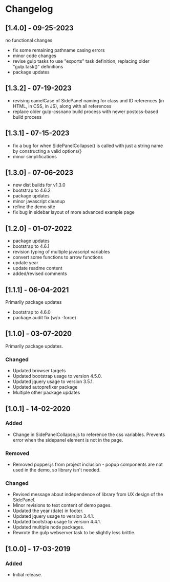 # Changelog


## [1.4.0] - 09-25-2023
no functional changes

* fix some remaining pathname casing errors
* minor code changes
* revise gulp tasks to use "exports" task definition, replacing older "gulp.task()" definitions
* package updates



## [1.3.2] - 07-19-2023
* revising camelCase of SidePanel naming for class and ID references (in HTML, in CSS, in JS),
along with all references
* replace older gulp-cssnano build process with newer postcss-based build process



## [1.3.1] - 07-15-2023
* fix a bug for when SidePanelCollapse() is called with just a string name by constructing a valid options{}
* minor simplifications



## [1.3.0] - 07-06-2023
* new dist builds for v1.3.0
* bootstrap to 4.6.2
* package updates
* minor javascript cleanup
* refine the demo site
* fix bug in sidebar layout of more advanced example page



## [1.2.0] - 01-07-2022
* package updates
* bootstrap to 4.6.1
* revision typing of multiple javascript variables
* convert some functions to arrow functions
* update year
* update readme content
* added/revised comments



## [1.1.1] - 06-04-2021
Primarily package updates

* bootstrap to 4.6.0
* package audit fix (w/o -force)



## [1.1.0] - 03-07-2020
Primarily package updates.


### Changed
* Updated browser targets
* Updated bootstrap usage to version 4.5.0.
* Updated jquery usage to version 3.5.1.
* Updated autoprefixer package
* Multiple other package updates



## [1.0.1] - 14-02-2020
### Added
* Change in SidePanelCollapse.js to reference the css variables. Prevents error when the sidepanel element is not in the page.

### Removed
* Removed popper.js from project inclusion - popup components are not used in the demo, so library isn't needed.

### Changed
* Revised message about independence of library from UX design of the SidePanel.
* Minor revisions to text content of demo pages.
* Updated the year (date) in footer.
* Updated jquery usage to version 3.4.1.
* Updated bootstrap usage to version 4.4.1.
* Updated multiple node packages.
* Rewrote the gulp webserver task to be slightly less brittle.




## [1.0.0] - 17-03-2019
### Added
* Initial release.
